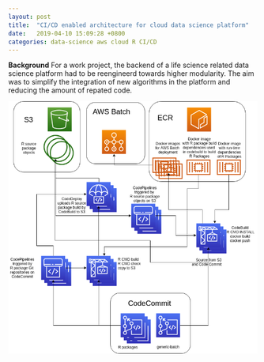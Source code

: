 ```yaml
---
layout: post
title:  "CI/CD enabled architecture for cloud data science platform"
date:   2019-04-10 15:09:28 +0800
categories: data-science aws cloud R CI/CD
---
```


**Background**
For a work project, the backend of a life science related data science platform had to be reengineerd towards higher modularity. The aim was to simplify the integration of new algorithms in the platform and reducing the amount of repated code. 

![Basic architecture](/assets/platform.png)
